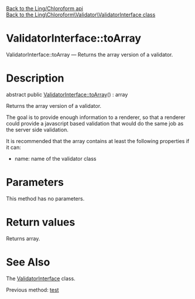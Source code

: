 [Back to the Ling/Chloroform api](https://github.com/lingtalfi/Chloroform/blob/master/doc/api/Ling/Chloroform.md)<br>
[Back to the Ling\Chloroform\Validator\ValidatorInterface class](https://github.com/lingtalfi/Chloroform/blob/master/doc/api/Ling/Chloroform/Validator/ValidatorInterface.md)


ValidatorInterface::toArray
================



ValidatorInterface::toArray — Returns the array version of a validator.




Description
================


abstract public [ValidatorInterface::toArray](https://github.com/lingtalfi/Chloroform/blob/master/doc/api/Ling/Chloroform/Validator/ValidatorInterface/toArray.md)() : array




Returns the array version of a validator.

The goal is to provide enough information to a renderer, so that a renderer could provide a
javascript based validation that would do the same job as the server side validation.


It is recommended that the array contains at least the following properties if it can:

- name: name of the validator class




Parameters
================

This method has no parameters.


Return values
================

Returns array.








See Also
================

The [ValidatorInterface](https://github.com/lingtalfi/Chloroform/blob/master/doc/api/Ling/Chloroform/Validator/ValidatorInterface.md) class.

Previous method: [test](https://github.com/lingtalfi/Chloroform/blob/master/doc/api/Ling/Chloroform/Validator/ValidatorInterface/test.md)<br>


